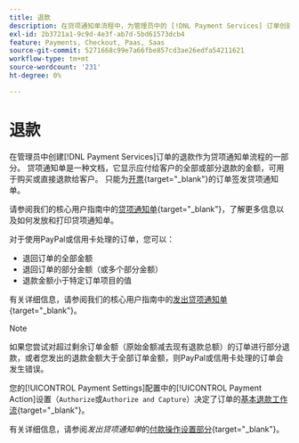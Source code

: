 ```yaml
---
title: 退款
description: 在贷项通知单流程中，为管理员中的 [!DNL Payment Services] 订单创建退款。
exl-id: 2b3721a1-9c9d-4e3f-ab7d-5bd61573dcb4
feature: Payments, Checkout, Paas, Saas
source-git-commit: 5271668c99e7a66fbe857cd3ae26edfa54211621
workflow-type: tm+mt
source-wordcount: '231'
ht-degree: 0%

---
```


# 退款

在管理员中创建[!DNL Payment Services]订单的退款作为贷项通知单流程的一部分。 贷项通知单是一种文档，它显示应付给客户的全部或部分退款的金额，可用于购买或直接退款给客户。 只能为[开票](https://experienceleague.adobe.com/zh-hans/docs/commerce-admin/stores-sales/order-management/invoices#create-an-invoice){target="_blank"}的订单签发贷项通知单。

请参阅我们的核心用户指南中的[贷项通知单](https://experienceleague.adobe.com/zh-hans/docs/commerce-admin/stores-sales/order-management/credit-memos/credit-memos){target="_blank"}，了解更多信息以及如何发放和打印贷项通知单。

对于使用PayPal或信用卡处理的订单，您可以：

* 退回订单的全部金额
* 退回订单的部分金额（或多个部分金额）
* 退款金额小于特定订单项目的值

有关详细信息，请参阅我们的核心用户指南中的[发出贷项通知单](https://experienceleague.adobe.com/zh-hans/docs/commerce-admin/stores-sales/order-management/credit-memos/credit-memo-create){target="_blank"}。

>[!NOTE]
>
>如果您尝试对超过剩余订单金额（原始金额减去现有退款总额）的订单进行部分退款，或者您发出的退款金额大于全部订单金额，则PayPal或信用卡处理的订单会发生错误。

您的[!UICONTROL Payment Settings]配置中的[!UICONTROL Payment Action]设置（`Authorize`或`Authorize and Capture`）决定了订单的[基本退款工作流](https://experienceleague.adobe.com/zh-hans/docs/commerce-admin/stores-sales/order-management/credit-memos/credit-memos#refund-workflow){target="_blank"}。

有关详细信息，请参阅&#x200B;_发出贷项通知单_&#x200B;的[付款操作设置部分](https://experienceleague.adobe.com/zh-hans/docs/commerce-admin/stores-sales/order-management/credit-memos/credit-memo-create#payment-action-setting){target="_blank"}。
